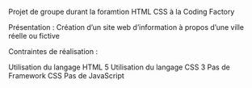 Projet de groupe durant la foramtion HTML CSS à la Coding Factory

Présentation : Création d’un site web d’information à propos d’une ville réelle ou fictive

Contraintes de réalisation :

Utilisation du langage HTML 5
Utilisation du langage CSS 3
Pas de Framework CSS
Pas de JavaScript
